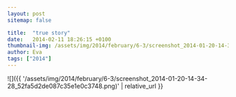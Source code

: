 ```yaml
---
layout: post
sitemap: false

title:  "true story"
date:   2014-02-11 18:26:15 +0100
thumbnail-img: /assets/img/2014/february/6-3/screenshot_2014-01-20-14-34-28_52fa5d2de087c35e1e0c3748.png
author: Eva
tags: ["2014"]
---
```




![]({{ '/assets/img/2014/february/6-3/screenshot_2014-01-20-14-34-28_52fa5d2de087c35e1e0c3748.png)'  | relative_url }}

